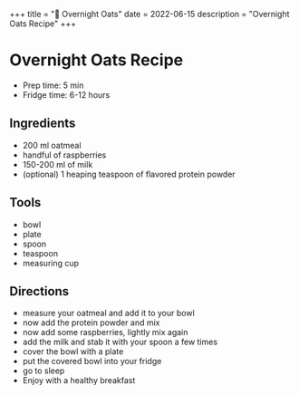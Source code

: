 +++
title = "🍚 Overnight Oats"
date = 2022-06-15
description = "Overnight Oats Recipe"
+++

# Overnight Oats Recipe
- Prep time: 5 min
- Fridge time: 6-12 hours

## Ingredients
- 200 ml oatmeal 
- handful of raspberries
- 150-200 ml of milk
- (optional) 1 heaping teaspoon of flavored protein powder

## Tools
- bowl
- plate
- spoon
- teaspoon
- measuring cup

## Directions
- measure your oatmeal and add it to your bowl
- now add the protein powder and mix
- now add some raspberries, lightly mix again
- add the milk and stab it with your spoon a few times
- cover the bowl with a plate
- put the covered bowl into your fridge
- go to sleep
- Enjoy with a healthy breakfast
